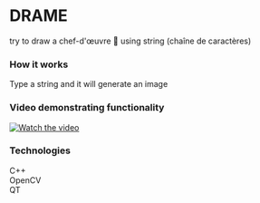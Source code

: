 # DRAME
try to draw a chef-d'œuvre :art: using string (chaîne de caractères) 

### How it works
Type a string and it will generate an image

### Video demonstrating functionality


[![Watch the video](https://img.youtube.com/vi/hGvOX1pFYuk/hqdefault.jpg)](https://youtu.be/hGvOX1pFYuk)


### Technologies
C++  
OpenCV  
QT


